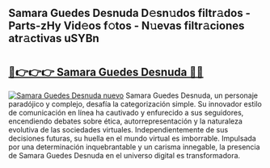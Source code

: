 ## Samara Guedes Desnuda D𝚎sn𝚞dos filtr𝚊dos - Parts-zHy Vid𝚎os f𝚘tos - N𝚞evas filtr𝚊ciones atr𝚊ctivas uSYBn

# <h2><a href="http://mb4m8y8.tromn.icu/?c=Samara+Guedes+Desnuda">🔗👉👉👉 Samara Guedes Desnuda 🔗🔗</a></h2>

[![Samara Guedes Desnuda nuevo](https://i.imgur.com/pEAQMta.gif)](http://mb4m8y8.tromn.icu/?c=Samara+Guedes+Desnuda)
Samara Guedes Desnuda, un personaje paradójico y complejo, desafía la categorización simple. Su innovador estilo de comunicación en línea ha cautivado y enfurecido a sus seguidores, encendiendo debates sobre ética, autorrepresentación y la naturaleza evolutiva de las sociedades virtuales. Independientemente de sus decisiones futuras, su huella en el mundo virtual es imborrable. Impulsada por una determinación inquebrantable y un carisma innegable, la presencia de Samara Guedes Desnuda en el universo digital es transformadora.
